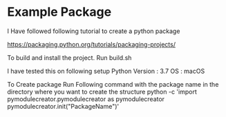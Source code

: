# Example Package

I Have followed following tutorial to create a python package 

https://packaging.python.org/tutorials/packaging-projects/

To build and install the project. 
Run build.sh

I have tested this on following setup
    Python Version  :  3.7
    OS : macOS

To Create package
Run Following command with the package name in the directory where you want to create the structure
python -c 'import pymodulecreator.pymodulecreator as pymodulecreator pymodulecreator.init("PackageName")'
